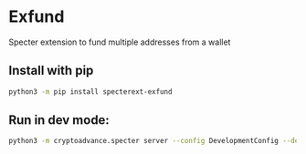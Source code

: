 # Exfund

Specter extension to fund multiple addresses from a wallet



## Install with pip

```sh
python3 -m pip install specterext-exfund
```

## Run in dev mode:

```sh
python3 -m cryptoadvance.specter server --config DevelopmentConfig --debug
```
